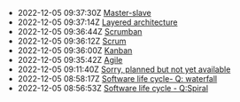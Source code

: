 * 2022-12-05 09:37:30Z [Master-slave](../9)
* 2022-12-05 09:37:14Z [Layered architecture](../8)
* 2022-12-05 09:36:44Z [Scrumban](../7)
* 2022-12-05 09:36:12Z [Scrum](../5)
* 2022-12-05 09:36:00Z [Kanban](../4)
* 2022-12-05 09:35:42Z [Agile](../3)
* 2022-12-05 09:11:40Z [Sorry, planned but not yet available](../0)
* 2022-12-05 08:58:17Z [Software life cycle- Q: waterfall](../2)
* 2022-12-05 08:56:53Z [Software life cycle - Q:Spiral](../1)
